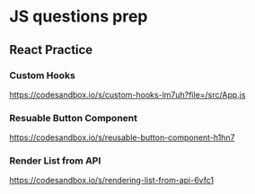 # JS questions prep

## React Practice

### Custom Hooks

https://codesandbox.io/s/custom-hooks-lm7uh?file=/src/App.js

### Resuable Button Component

https://codesandbox.io/s/reusable-button-component-h1hn7

### Render List from API

https://codesandbox.io/s/rendering-list-from-api-6vfc1
